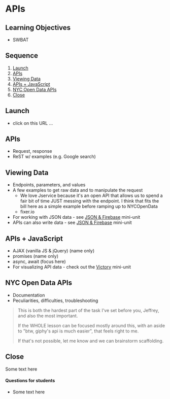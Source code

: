 # APIs

## Learning Objectives

- SWBAT 

## Sequence

1. [Launch](#launch)
2. [APIs](#apis)
3. [Viewing Data](#viewing-data)
4. [APIs + JavaScript](#apis-+-javascript)
5. [NYC Open Data APIs](#nyc-open-data-apis)
6. [Close](#close)

## Launch

* click on this URL ...

## APIs

- Request, response
- ReST w/ examples (e.g. Google search)

## Viewing Data

- Endpoints, parameters, and values
- A few examples to get raw data and to manipulate the request
	- We love Jservice because it's an open API that allows us to spend a fair bit of time JUST messing with the endpoint. I think that fits the bill here as a simple example before ramping up to NYCOpenData
	- fixer.io
- For working with JSON data - see [JSON & Firebase](json-firebase.md) mini-unit
- APIs can also write data - see [JSON & Firebase](json-firebase.md) mini-unit

## APIs + JavaScript

- AJAX (vanilla JS & jQuery) (name only)
- promises (name only)
- async, await (focus here)
- For visualizing API data - check out the [Victory](victory.md) mini-unit

## NYC Open Data APIs

- Documentation
- Peculiarities, difficulties, troubleshooting

> This is both the hardest part of the task I've set before you, Jeffrey, and also the most important.
> 
> If the WHOLE lesson can be focused mostly around this, with an aside to "btw, giphy's api is much easier", that feels right to me.
> 
> If that's not possible, let me know and we can brainstorm scaffolding.

## Close

Some text here

#### Questions for students

- Some text here
